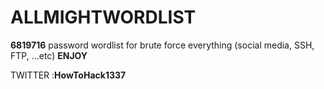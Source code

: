 # ALLMIGHTWORDLIST

**6819716** password wordlist for brute force everything (social media, SSH, FTP, ...etc)
**ENJOY**

TWITTER :**HowToHack1337**
